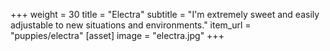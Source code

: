 +++
weight = 30
title = "Electra"
subtitle = "I'm extremely sweet and easily adjustable to new situations and environments."
item_url = "puppies/electra"
[asset]
    image = "electra.jpg"
+++
